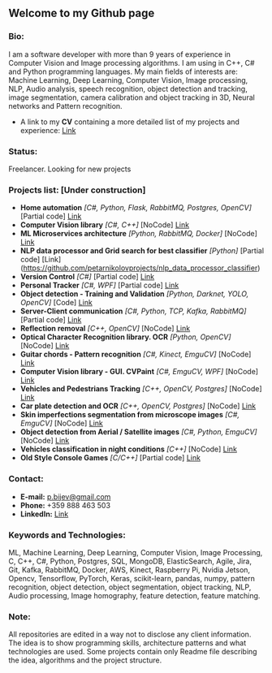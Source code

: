 ## Welcome to my Github page

### Bio:
I am a software developer with more than 9 years of experience in Computer Vision and Image processing algorithms. I am using in C++, C# and Python programming languages.
My main fields of interests are: Machine Learning, Deep Learning, Computer Vision, Image processing, NLP, Audio analysis, speech recognition, object detection and tracking, image segmentation, camera calibration and object tracking in 3D, Neural networks and Pattern recognition. 

* A link to my **CV** containing a more detailed list of my projects and experience: [Link](https://github.com/petarnikolovprojects/petarnikolovprojects/blob/master/PetarNikolov_CV.pdf)

### Status: 
Freelancer. Looking for new projects

### Projects list: [Under construction]
* **Home automation** _[C#, Python, Flask, RabbitMQ, Postgres, OpenCV]_ [Partial code] [Link](https://github.com/petarnikolovprojects/HomeAutomation)
* **Computer Vision library** _[C#, C++]_ [NoCode] [Link](https://github.com/petarnikolovprojects/CVLibrary)
* **ML Microservices architecture** _[Python, RabbitMQ, Docker]_ [NoCode] [Link](https://github.com/petarnikolovprojects/ml_microservices)
* **NLP data processor and Grid search for best classifier** _[Python]_ [Partial code] [Link] (https://github.com/petarnikolovprojects/nlp_data_processor_classifier)
* **Version Control** _[C#]_ [Partial code] [Link](https://github.com/petarnikolovprojects/PeVC)
* **Personal Tracker** _[C#, WPF]_ [Partial code] [Link](https://github.com/petarnikolovprojects/Tracker)
* **Object detection - Training and Validation** _[Python, Darknet, YOLO, OpenCV]_ [Code] [Link](https://github.com/petarnikolovprojects/YOLO_TrainerValidator)
* **Server-Client communication** _[C#, Python, TCP, Kafka, RabbitMQ]_ [Partial code] [Link](https://github.com/petarnikolovprojects/ServerClientsCommunication)
* **Reflection removal** _[C++, OpenCV]_ [NoCode] [Link](https://github.com/petarnikolovprojects/reflection_removal)
* **Optical Character Recognition library. OCR** _[Python, OpenCV]_ [NoCode] [Link](https://github.com/petarnikolovprojects/optical_character_recognition)
* **Guitar chords - Pattern recognition** _[C#, Kinect, EmguCV]_ [NoCode] [Link](https://github.com/petarnikolovprojects/pattern_recognition_guitar)
* **Computer Vision library - GUI. CVPaint** _[C#, EmguCV, WPF]_ [NoCode] [Link](https://github.com/petarnikolovprojects/cv_library_gui)
* **Vehicles and Pedestrians Tracking** _[C++, OpenCV, Postgres]_ [NoCode] [Link](https://github.com/petarnikolovprojects/vehicles_pedestrian_tracking)
* **Car plate detection and OCR** _[C++, OpenCV, Postgres]_ [NoCode] [Link](https://github.com/petarnikolovprojects/car_plate_detection_ocr)
* **Skin imperfections segmentation from microscope images** _[C#, EmguCV]_ [NoCode] [Link](https://github.com/petarnikolovprojects/skin_imperfections_segmentation)
* **Object detection from Aerial / Satellite images** _[C#, Python, EmguCV]_ [NoCode] [Link](https://github.com/petarnikolovprojects/object_detection_from_satellite)
* **Vehicles classification in night conditions** _[C++]_ [NoCode] [Link](https://github.com/petarnikolovprojects/vehicle_classification_night)
* **Old Style Console Games** _[C/C++]_ [Partial code] [Link](https://github.com/petarnikolovprojects/ConsoleGames)

### Contact:
* **E-mail:** p.bijev@gmail.com
* **Phone:** +359 888 463 503
* **LinkedIn:** [Link](https://www.linkedin.com/in/petyr-nikolov-a6463928/)

### Keywords and Technologies:
ML, Machine Learning, Deep Learning, Computer Vision, Image Processing, C, C++, C#, Python, Postgres, SQL, MongoDB, ElasticSearch, Agile, Jira, Git, Kafka, RabbitMQ, Docker, AWS, Kinect, Raspberry Pi, Nvidia Jetson, Opencv, Tensorflow, PyTorch, Keras, scikit-learn, pandas, numpy, pattern recognition, object detection, object segmentation, object tracking, NLP, Audio processing, Image homography, feature detection, feature matching.

### Note:
All repositories are edited in a way not to disclose any client information. The idea is to show programming skills, architecture patterns and what technologies are used.
Some projects contain only Readme file describing the idea, algorithms and the project structure.
